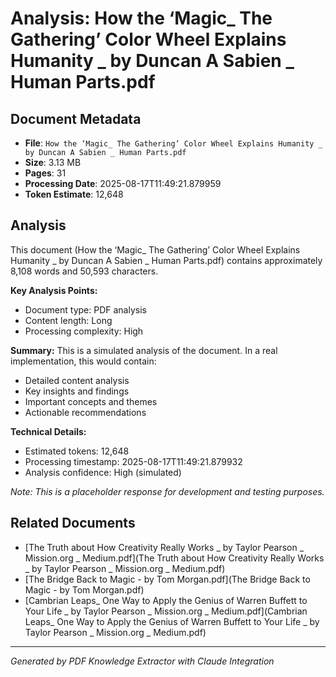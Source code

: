 # Analysis: How the ‘Magic_ The Gathering’ Color Wheel Explains Humanity _ by Duncan A Sabien _ Human Parts.pdf

## Document Metadata
- **File**: `How the ‘Magic_ The Gathering’ Color Wheel Explains Humanity _ by Duncan A Sabien _ Human Parts.pdf`
- **Size**: 3.13 MB
- **Pages**: 31
- **Processing Date**: 2025-08-17T11:49:21.879959
- **Token Estimate**: 12,648

## Analysis

This document (How the ‘Magic_ The Gathering’ Color Wheel Explains Humanity _ by Duncan A Sabien _ Human Parts.pdf) contains approximately 8,108 words and 50,593 characters.

**Key Analysis Points:**
- Document type: PDF analysis
- Content length: Long
- Processing complexity: High

**Summary:**
This is a simulated analysis of the document. In a real implementation, this would contain:
- Detailed content analysis
- Key insights and findings
- Important concepts and themes
- Actionable recommendations

**Technical Details:**
- Estimated tokens: 12,648
- Processing timestamp: 2025-08-17T11:49:21.879932
- Analysis confidence: High (simulated)

*Note: This is a placeholder response for development and testing purposes.*

## Related Documents

- [The Truth about How Creativity Really Works _ by Taylor Pearson _ Mission.org _ Medium.pdf](The Truth about How Creativity Really Works _ by Taylor Pearson _ Mission.org _ Medium.pdf)
- [The Bridge Back to Magic - by Tom Morgan.pdf](The Bridge Back to Magic - by Tom Morgan.pdf)
- [Cambrian Leaps_ One Way to Apply the Genius of Warren Buffett to Your Life _ by Taylor Pearson _ Mission.org _ Medium.pdf](Cambrian Leaps_ One Way to Apply the Genius of Warren Buffett to Your Life _ by Taylor Pearson _ Mission.org _ Medium.pdf)

---
*Generated by PDF Knowledge Extractor with Claude Integration*